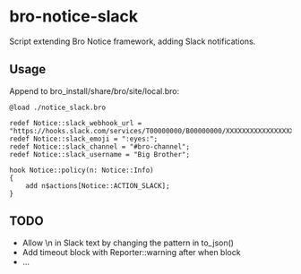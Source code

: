 # bro-notice-slack
Script extending Bro Notice framework, adding Slack notifications.

## Usage
Append to bro_install/share/bro/site/local.bro:
```
@load ./notice_slack.bro

redef Notice::slack_webhook_url = "https://hooks.slack.com/services/T00000000/B00000000/XXXXXXXXXXXXXXXXXXXXXXXX";
redef Notice::slack_emoji = ":eyes:";
redef Notice::slack_channel = "#bro-channel";
redef Notice::slack_username = "Big Brother";

hook Notice::policy(n: Notice::Info)
{
    add n$actions[Notice::ACTION_SLACK];
}
```
## TODO
- Allow \n in Slack text by changing the pattern in to_json()
- Add timeout block with Reporter::warning after when block  
- ...
